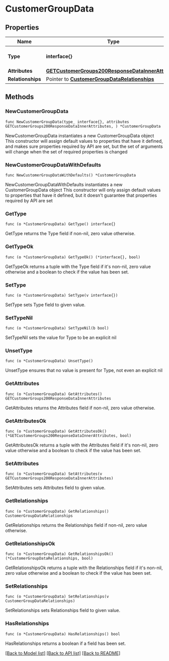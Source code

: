 # CustomerGroupData

## Properties

Name | Type | Description | Notes
------------ | ------------- | ------------- | -------------
**Type** | **interface{}** | The resource&#39;s type | 
**Attributes** | [**GETCustomerGroups200ResponseDataInnerAttributes**](GETCustomerGroups200ResponseDataInnerAttributes.md) |  | 
**Relationships** | Pointer to [**CustomerGroupDataRelationships**](CustomerGroupDataRelationships.md) |  | [optional] 

## Methods

### NewCustomerGroupData

`func NewCustomerGroupData(type_ interface{}, attributes GETCustomerGroups200ResponseDataInnerAttributes, ) *CustomerGroupData`

NewCustomerGroupData instantiates a new CustomerGroupData object
This constructor will assign default values to properties that have it defined,
and makes sure properties required by API are set, but the set of arguments
will change when the set of required properties is changed

### NewCustomerGroupDataWithDefaults

`func NewCustomerGroupDataWithDefaults() *CustomerGroupData`

NewCustomerGroupDataWithDefaults instantiates a new CustomerGroupData object
This constructor will only assign default values to properties that have it defined,
but it doesn't guarantee that properties required by API are set

### GetType

`func (o *CustomerGroupData) GetType() interface{}`

GetType returns the Type field if non-nil, zero value otherwise.

### GetTypeOk

`func (o *CustomerGroupData) GetTypeOk() (*interface{}, bool)`

GetTypeOk returns a tuple with the Type field if it's non-nil, zero value otherwise
and a boolean to check if the value has been set.

### SetType

`func (o *CustomerGroupData) SetType(v interface{})`

SetType sets Type field to given value.


### SetTypeNil

`func (o *CustomerGroupData) SetTypeNil(b bool)`

 SetTypeNil sets the value for Type to be an explicit nil

### UnsetType
`func (o *CustomerGroupData) UnsetType()`

UnsetType ensures that no value is present for Type, not even an explicit nil
### GetAttributes

`func (o *CustomerGroupData) GetAttributes() GETCustomerGroups200ResponseDataInnerAttributes`

GetAttributes returns the Attributes field if non-nil, zero value otherwise.

### GetAttributesOk

`func (o *CustomerGroupData) GetAttributesOk() (*GETCustomerGroups200ResponseDataInnerAttributes, bool)`

GetAttributesOk returns a tuple with the Attributes field if it's non-nil, zero value otherwise
and a boolean to check if the value has been set.

### SetAttributes

`func (o *CustomerGroupData) SetAttributes(v GETCustomerGroups200ResponseDataInnerAttributes)`

SetAttributes sets Attributes field to given value.


### GetRelationships

`func (o *CustomerGroupData) GetRelationships() CustomerGroupDataRelationships`

GetRelationships returns the Relationships field if non-nil, zero value otherwise.

### GetRelationshipsOk

`func (o *CustomerGroupData) GetRelationshipsOk() (*CustomerGroupDataRelationships, bool)`

GetRelationshipsOk returns a tuple with the Relationships field if it's non-nil, zero value otherwise
and a boolean to check if the value has been set.

### SetRelationships

`func (o *CustomerGroupData) SetRelationships(v CustomerGroupDataRelationships)`

SetRelationships sets Relationships field to given value.

### HasRelationships

`func (o *CustomerGroupData) HasRelationships() bool`

HasRelationships returns a boolean if a field has been set.


[[Back to Model list]](../README.md#documentation-for-models) [[Back to API list]](../README.md#documentation-for-api-endpoints) [[Back to README]](../README.md)


